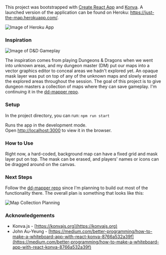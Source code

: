 This project was bootstrapped with [Create React App](https://github.com/facebook/create-react-app) and [Konva](https://konvajs.org/). A launched version of the application can be found on Heroku: https://just-the-map.herokuapp.com/.

![Image of Heroku App](https://github.com/djchinia/just-the-map/blob/master/public/heroku-app.jpeg)


### Inspiration

![Image of D&D Gameplay](https://github.com/djchinia/just-the-map/blob/master/public/gameplay.jpeg)

The inspiration comes from playing Dungeons & Dragons when we went into unknown areas, and my dungeon master (DM) put our maps into a vector graphics editor to conceal areas we hadn't explored yet.  An opaque mask layer was put on top of any of the unknown maps and slowly erased the explored areas throughout the session. The goal of this project is to give dungeon masters a collection of maps where they can save gameplay. I'm continuing it in the [dd-mapper repo](https://github.com/djchinia/dd-mapper).

### Setup

In the project directory, you can run:
`npm run start`

Runs the app in the development mode.<br />
Open [http://localhost:3000](http://localhost:3000) to view it in the browser.

### How to Use

Right now, a hard-coded, background map can have a fixed grid and mask layer put on top. The mask can be erased, and players' names or icons can be dragged around on the canvas. 

### Next Steps

Follow the [dd-mapper repo](https://github.com/djchinia/dd-mapper) since I'm planning to build out most of the functionality there. The overall plan is something that looks like this: 

![Map Collection Planning](https://github.com/djchinia/just-the-map/blob/master/public/planning.jpeg)

### Acknowledgements
* Konva.js - [https://konvajs.org](https://konvajs.org)
* John Au-Yeung - [https://medium.com/better-programming/how-to-make-a-whiteboard-app-with-react-konva-8766a532a39f](https://medium.com/better-programming/how-to-make-a-whiteboard-app-with-react-konva-8766a532a39f)
